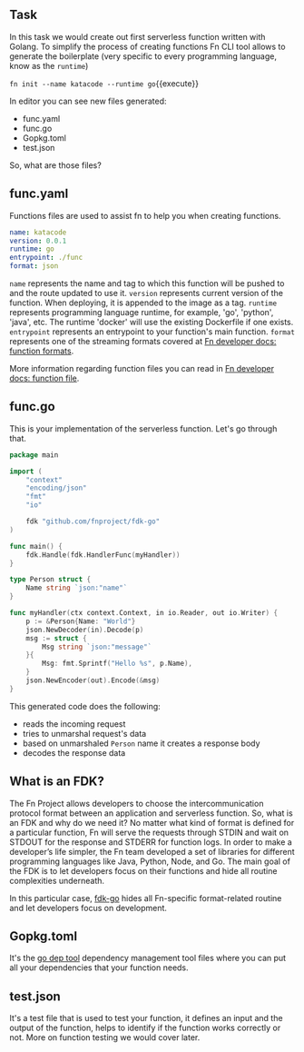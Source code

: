 ## Task

In this task we would create out first serverless function written with Golang.
To simplify the process of creating functions Fn CLI tool allows to generate 
the boilerplate (very specific to every programming language, know as the `runtime`)

`fn init --name katacode --runtime go`{{execute}}

In editor you can see new files generated:
 - func.yaml
 - func.go
 - Gopkg.toml
 - test.json

So, what are those files?

## func.yaml

Functions files are used to assist fn to help you when creating functions.

```yaml
name: katacode
version: 0.0.1
runtime: go
entrypoint: ./func
format: json
```

`name` represents the name and tag to which this function will be pushed to and the route updated to use it.
`version` represents current version of the function. When deploying, it is appended to the image as a tag.
`runtime` represents programming language runtime, for example, 'go', 'python', 'java', etc. The runtime 'docker' will use the existing Dockerfile if one exists.
`entrypoint` represents an entrypoint to your function's main function.
`format` represents one of the streaming formats covered at [Fn developer docs: function formats](https://github.com/fnproject/fn/blob/master/docs/developers/function-format.md).

More information regarding function files you can read in [Fn developer docs: function file](https://github.com/fnproject/fn/blob/master/docs/developers/function-file.md).

## func.go

This is your implementation of the serverless function. Let's go through that.
```go
package main

import (
	"context"
	"encoding/json"
	"fmt"
	"io"

	fdk "github.com/fnproject/fdk-go"
)

func main() {
	fdk.Handle(fdk.HandlerFunc(myHandler))
}

type Person struct {
	Name string `json:"name"`
}

func myHandler(ctx context.Context, in io.Reader, out io.Writer) {
	p := &Person{Name: "World"}
	json.NewDecoder(in).Decode(p)
	msg := struct {
		Msg string `json:"message"`
	}{
		Msg: fmt.Sprintf("Hello %s", p.Name),
	}
	json.NewEncoder(out).Encode(&msg)
}
```

This generated code does the following:
 - reads the incoming request
 - tries to unmarshal request's data
 - based on unmarshaled `Person` name it creates a response body
 - decodes the response data

## What is an FDK?

The Fn Project allows developers to choose the intercommunication protocol format between an application and serverless function.
So, what is an FDK and why do we need it? No matter what kind of format is defined for a particular function, Fn will serve the requests 
through STDIN and wait on STDOUT for the response and STDERR for function logs. In order to make a developer’s life simpler, 
the Fn team developed a set of libraries for different programming languages like Java, Python, Node, and Go. 
The main goal of the FDK is to let developers focus on their functions and hide all routine complexities underneath.

In this particular case, [fdk-go](https://github.com/fnproject/fdk-go) hides all Fn-specific format-related routine and let developers focus on development.

## Gopkg.toml

It's the [go dep tool](https://github.com/golang/dep) dependency management tool files where you can put all your dependencies that your function needs.

## test.json

It's a test file that is used to test your function, it defines an input and the output of the function, helps to identify if the function works correctly or not.
More on function testing we would cover later.
